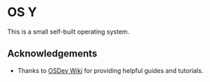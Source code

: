 # OS Y
This is a small self-built operating system.

## Acknowledgements
- Thanks to [OSDev Wiki](https://wiki.osdev.org) for providing helpful guides and tutorials.